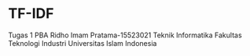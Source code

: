 # TF-IDF
Tugas 1 PBA 
Ridho Imam Pratama-15523021
Teknik Informatika
Fakultas Teknologi Industri
Universitas Islam Indonesia
